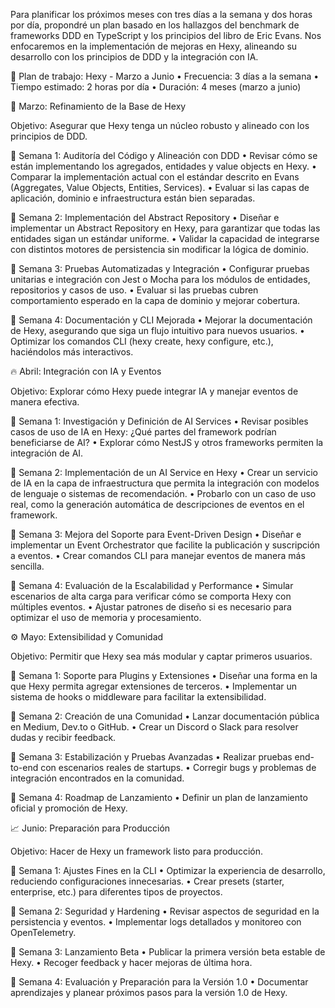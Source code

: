 Para planificar los próximos meses con tres días a la semana y dos horas por día, propondré un plan basado en los hallazgos del benchmark de frameworks DDD en TypeScript y los principios del libro de Eric Evans. Nos enfocaremos en la implementación de mejoras en Hexy, alineando su desarrollo con los principios de DDD y la integración con IA.

📅 Plan de trabajo: Hexy - Marzo a Junio
	•	Frecuencia: 3 días a la semana
	•	Tiempo estimado: 2 horas por día
	•	Duración: 4 meses (marzo a junio)

🚀 Marzo: Refinamiento de la Base de Hexy

Objetivo: Asegurar que Hexy tenga un núcleo robusto y alineado con los principios de DDD.

🔹 Semana 1: Auditoría del Código y Alineación con DDD
	•	Revisar cómo se están implementando los agregados, entidades y value objects en Hexy.
	•	Comparar la implementación actual con el estándar descrito en Evans (Aggregates, Value Objects, Entities, Services).
	•	Evaluar si las capas de aplicación, dominio e infraestructura están bien separadas.

🔹 Semana 2: Implementación del Abstract Repository
	•	Diseñar e implementar un Abstract Repository en Hexy, para garantizar que todas las entidades sigan un estándar uniforme.
	•	Validar la capacidad de integrarse con distintos motores de persistencia sin modificar la lógica de dominio.

🔹 Semana 3: Pruebas Automatizadas y Integración
	•	Configurar pruebas unitarias e integración con Jest o Mocha para los módulos de entidades, repositorios y casos de uso.
	•	Evaluar si las pruebas cubren comportamiento esperado en la capa de dominio y mejorar cobertura.

🔹 Semana 4: Documentación y CLI Mejorada
	•	Mejorar la documentación de Hexy, asegurando que siga un flujo intuitivo para nuevos usuarios.
	•	Optimizar los comandos CLI (hexy create, hexy configure, etc.), haciéndolos más interactivos.

🔥 Abril: Integración con IA y Eventos

Objetivo: Explorar cómo Hexy puede integrar IA y manejar eventos de manera efectiva.

🔹 Semana 1: Investigación y Definición de AI Services
	•	Revisar posibles casos de uso de IA en Hexy: ¿Qué partes del framework podrían beneficiarse de AI?
	•	Explorar cómo NestJS y otros frameworks permiten la integración de AI.

🔹 Semana 2: Implementación de un AI Service en Hexy
	•	Crear un servicio de IA en la capa de infraestructura que permita la integración con modelos de lenguaje o sistemas de recomendación.
	•	Probarlo con un caso de uso real, como la generación automática de descripciones de eventos en el framework.

🔹 Semana 3: Mejora del Soporte para Event-Driven Design
	•	Diseñar e implementar un Event Orchestrator que facilite la publicación y suscripción a eventos.
	•	Crear comandos CLI para manejar eventos de manera más sencilla.

🔹 Semana 4: Evaluación de la Escalabilidad y Performance
	•	Simular escenarios de alta carga para verificar cómo se comporta Hexy con múltiples eventos.
	•	Ajustar patrones de diseño si es necesario para optimizar el uso de memoria y procesamiento.

⚙️ Mayo: Extensibilidad y Comunidad

Objetivo: Permitir que Hexy sea más modular y captar primeros usuarios.

🔹 Semana 1: Soporte para Plugins y Extensiones
	•	Diseñar una forma en la que Hexy permita agregar extensiones de terceros.
	•	Implementar un sistema de hooks o middleware para facilitar la extensibilidad.

🔹 Semana 2: Creación de una Comunidad
	•	Lanzar documentación pública en Medium, Dev.to o GitHub.
	•	Crear un Discord o Slack para resolver dudas y recibir feedback.

🔹 Semana 3: Estabilización y Pruebas Avanzadas
	•	Realizar pruebas end-to-end con escenarios reales de startups.
	•	Corregir bugs y problemas de integración encontrados en la comunidad.

🔹 Semana 4: Roadmap de Lanzamiento
	•	Definir un plan de lanzamiento oficial y promoción de Hexy.

📈 Junio: Preparación para Producción

Objetivo: Hacer de Hexy un framework listo para producción.

🔹 Semana 1: Ajustes Fines en la CLI
	•	Optimizar la experiencia de desarrollo, reduciendo configuraciones innecesarias.
	•	Crear presets (starter, enterprise, etc.) para diferentes tipos de proyectos.

🔹 Semana 2: Seguridad y Hardening
	•	Revisar aspectos de seguridad en la persistencia y eventos.
	•	Implementar logs detallados y monitoreo con OpenTelemetry.

🔹 Semana 3: Lanzamiento Beta
	•	Publicar la primera versión beta estable de Hexy.
	•	Recoger feedback y hacer mejoras de última hora.

🔹 Semana 4: Evaluación y Preparación para la Versión 1.0
	•	Documentar aprendizajes y planear próximos pasos para la versión 1.0 de Hexy.